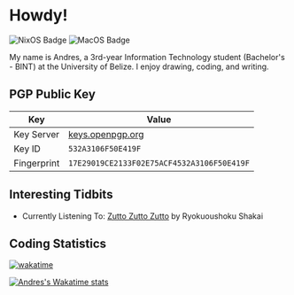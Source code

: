 # Howdy!

![NixOS Badge](https://img.shields.io/badge/NixOS-5856D6?style=flat&logo=nixos&logoColor=white)
![MacOS Badge](https://img.shields.io/badge/macOS-FF2D55?style=flat&logo=apple&logoColor=white)

My name is Andres, a 3rd-year Information Technology student (Bachelor's - BINT) at the University of Belize. I enjoy drawing, coding, and writing.

## PGP Public Key

| Key         | Value                                                                           |
| ----------- | ------------------------------------------------------------------------------- |
| Key Server  | [keys.openpgp.org](https://keys.openpgp.org/search?q=andres.hung%40outlook.com) |
| Key ID      | `532A3106F50E419F`                                                              |
| Fingerprint | `17E29019CE2133F02E75ACF4532A3106F50E419F`                                      |

## Interesting Tidbits

- Currently Listening To: [Zutto Zutto Zutto](https://youtu.be/GaSM-9V18t8?si=EI0DyxJiB7N5BzM0) by Ryokuoushoku Shakai

## Coding Statistics

[![wakatime](https://wakatime.com/badge/user/fd2efa3d-2cee-464a-a7da-5c1474bda290.svg)](https://wakatime.com/@fd2efa3d-2cee-464a-a7da-5c1474bda290)

[![Andres's Wakatime stats](https://github-readme-stats.vercel.app/api/wakatime?username=andreshungbz&layout=compact&theme=github_dark&langs_count=8)](https://wakatime.com/@andreshungbz)
